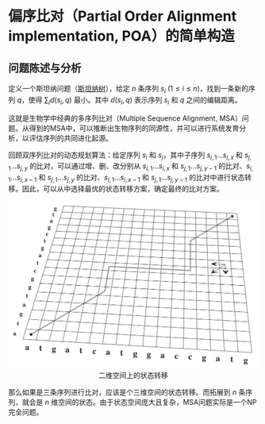 # 偏序比对（Partial Order Alignment implementation, POA）的简单构造
## 问题陈述与分析
定义一个斯坦纳问题（[斯坦纳树](https://oi-wiki.org/graph/steiner-tree/)），给定 $n$ 条序列 $s_i$ $(1\leq i\leq n)$，找到一条新的序列 $q$，使得 $\sum_i d(s_i, q)$ 最小。其中 $d(s_i, q)$ 表示序列 $s_i$ 和 $q$ 之间的编辑距离。

这就是生物学中经典的多序列比对（Multiple Sequence Alignment, MSA）问题。从得到的MSA中，可以推断出生物序列的同源性，并可以进行系统发育分析，以评估序列的共同进化起源。

回顾双序列比对的动态规划算法：给定序列 $s_i$ 和 $s_j$，其中子序列 $s_{i,1}\ldots s_{i,x}$ 和 $s_{j,1}\ldots s_{j,y}$ 的比对，可以通过增、删、改分别从 $s_{i,1}\ldots s_{i,x}$ 和 $s_{j,1}\ldots s_{j,y-1}$ 的比对、$s_{i,1}\ldots s_{i,x-1}$ 和 $s_{j,1}\ldots s_{j,y}$ 的比对、$s_{i,1}\ldots s_{i,x-1}$ 和 $s_{j,1}\ldots s_{j,y-1}$ 的比对中进行状态转移。因此，可以从中选择最优的状态转移方案，确定最终的比对方案。

<div align=center>
    <img src="./pic/DP.png" style="zoom:50%">
    <br>
    二维空间上的状态转移
</div>

那么如果是三条序列进行比对，应该是个三维空间的状态转移。而拓展到 $n$ 条序列，就会是 $n$ 维空间的状态。由于状态空间庞大且复杂，MSA问题实际是一个NP完全问题。